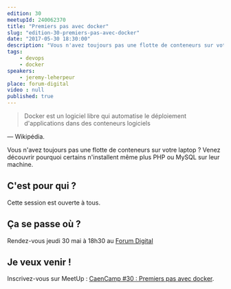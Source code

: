```yaml
---
edition: 30
meetupId: 240062370
title: "Premiers pas avec docker"
slug: "edition-30-premiers-pas-avec-docker"
date: "2017-05-30 18:30:00"
description: "Vous n'avez toujours pas une flotte de conteneurs sur votre laptop ? Venez découvrir pourquoi certains n'installent même plus PHP ou MySQL sur leur machine."
tags:
    - devops
    - docker
speakers:
    - jeremy-leherpeur
place: forum-digital
video : null
published: true
---
```


> Docker est un logiciel libre qui automatise le déploiement d'applications dans des conteneurs
> logiciels

— Wikipédia.

Vous n'avez toujours pas une flotte de conteneurs sur votre laptop ? Venez découvrir pourquoi
certains n'installent même plus PHP ou MySQL sur leur machine.

<!-- more -->

## C'est pour qui ?

Cette session est ouverte à tous.

## Ça se passe où ?

Rendez-vous jeudi 30 mai à 18h30 au
[Forum Digital](http://forum-digital.fr/fr/acces-et-localisation-du-forum-digital-de-caen-colombelles.-gc16.html)

## Je veux venir !

Inscrivez-vous sur MeetUp :
[CaenCamp #30 : Premiers pas avec docker](https://www.meetup.com/CaenCamp/events/240062370/).
